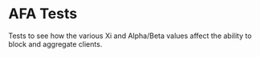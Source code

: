 # AFA Tests

Tests to see how the various Xi and Alpha/Beta values affect the ability to block and aggregate clients.
